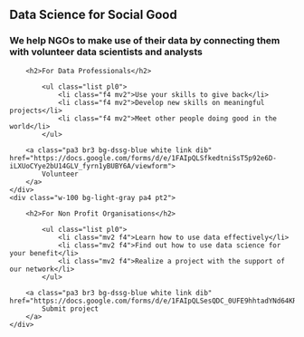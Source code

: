 <div class="what-we-do w-100 bg-light-gray pa3">
    <h2 class="lh-title f-subheadline white pa1 pl2 pr2 bg-dssg-blue">
    Data Science for Social Good
    </h2>
    <h3 class="lh-copy measure f3 white pa2 bg-dssg-blue">
    We help NGOs to make use of their data by connecting them with volunteer data scientists and analysts
    </h3>
</div>

<div class="calls-to-action flex-ns">
    <div class="w-100 bg-white pa4 pt2">

        <h2>For Data Professionals</h2>

            <ul class="list pl0">
                <li class="f4 mv2">Use your skills to give back</li>
                <li class="f4 mv2">Develop new skills on meaningful projects</li>
                <li class="f4 mv2">Meet other people doing good in the world</li>
            </ul>

        <a class="pa3 br3 bg-dssg-blue white link dib" href="https://docs.google.com/forms/d/e/1FAIpQLSfkedtniSsT5p92e6D-iLXUoCYye2bU14GLV_fyrn1yBUBY6A/viewform">
            Volunteer
        </a>
    </div>
    <div class="w-100 bg-light-gray pa4 pt2">

        <h2>For Non Profit Organisations</h2>

            <ul class="list pl0">
                <li class="mv2 f4">Learn how to use data effectively</li>
                <li class="mv2 f4">Find out how to use data science for your benefit</li>
                <li class="mv2 f4">Realize a project with the support of our network</li>
            </ul>

        <a class="pa3 br3 bg-dssg-blue white link dib" href="https://docs.google.com/forms/d/e/1FAIpQLSesQDC_0UFE9hhtadYNd64KR4E3uijNj9CDMCgK4WomRyRNjw/viewform">
            Submit project
        </a>
    </div>
</div>